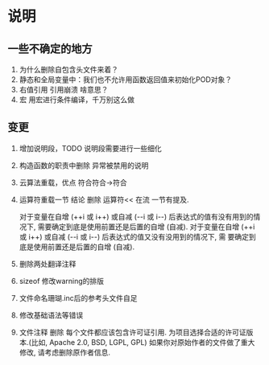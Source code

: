 # 说明

## 一些不确定的地方

1. 为什么删除自包含头文件来着？
2. 静态和全局变量中：我们也不允许用函数返回值来初始化POD对象？
3. 右值引用 引用崩溃 啥意思？
4. 宏 用宏进行条件编译，千万别这么做

## 变更

1. 增加说明段，TODO 说明段需要进行一些细化
2. 构造函数的职责中删除 异常被禁用的说明
3. 云算法重载，优点  符合符合->符合
4. 运算符重载一节 结论 删除 运算符<< 在流 一节有提及.

    对于变量在自增 (++i 或 i++) 或自减 (--i 或 i--) 后表达式的值有没有用到的情况下, 需要确定到底是使用前置还是后置的自增 (自减).
    对于变量在自增 (++i 或 i++) 或自减 (--i 或 i--) 后表达式的值又没有没用到的情况下, 需 要确定到底是使用前置还是后置的自增 (自减).

5. 删除两处翻译注释
6. sizeof 修改warning的排版
7. 文件命名珊瑚.inc后的参考头文件自足
8. 修改基础语法等错误
9. 文件注释 删除 每个文件都应该包含许可证引用. 为项目选择合适的许可证版本.(比如, Apache 2.0, BSD, LGPL, GPL) 如果你对原始作者的文件做了重大修改, 请考虑删除原作者信息.
